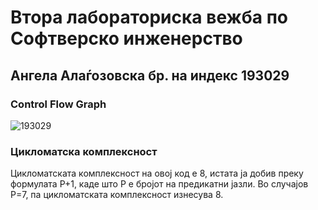 # Втора лабораториска вежба по Софтверско инженерство
## Ангела Алаѓозовска бр. на индекс 193029
### Control Flow Graph
![193029](https://user-images.githubusercontent.com/82347059/120124516-0316cf80-c1b5-11eb-863e-40449c425c32.png)
### Цикломатска комплексност
Цикломатската комплексност на овој код е 8, истата ја добив преку формулата P+1, каде што P е бројот на предикатни јазли. 
Во случајoв P=7, па цикломатската комплексност изнесува 8.
